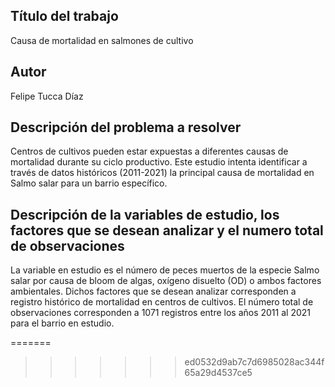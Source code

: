 ## Título del trabajo
Causa de mortalidad en salmones de cultivo 

## Autor
Felipe Tucca Díaz

## Descripción del problema a resolver
Centros de cultivos pueden estar expuestas a diferentes causas de mortalidad durante su ciclo productivo. Este estudio intenta identificar a través de datos históricos (2011-2021) la principal causa de mortalidad en Salmo salar para un barrio específico. 

## Descripción de la variables de estudio, los factores que se desean analizar y el numero total de observaciones
La variable en estudio es el número de peces muertos de la especie Salmo salar por causa de bloom de algas, oxígeno disuelto (OD) o ambos factores ambientales. Dichos factores que se desean analizar corresponden a registro histórico de mortalidad en centros de cultivos. El número total de observaciones corresponden a 1071 registros entre los años 2011 al 2021 para el barrio en estudio.





=======
>>>>>>> ed0532d9ab7c7d6985028ac344f65a29d4537ce5



